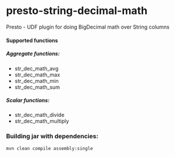 # presto-string-decimal-math
Presto - UDF plugin for doing BigDecimal math over String columns

#### Supported functions

##### Aggregate functions:
- str_dec_math_avg
- str_dec_math_max
- str_dec_math_min
- str_dec_math_sum

##### Scalar functions:

- str_dec_math_divide
- str_dec_math_multiply

### Building jar with dependencies:

`mvn clean compile assembly:single`
